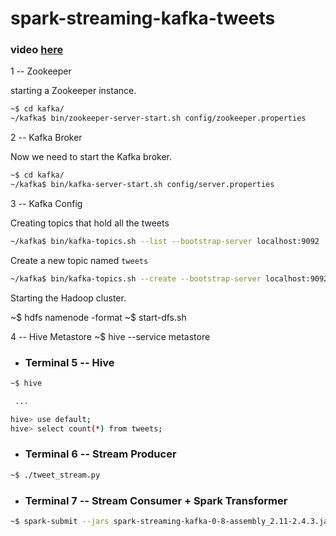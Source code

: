 # spark-streaming-kafka-tweets


### video [here](https://vimeo.com/754404997)


1 -- Zookeeper

starting a Zookeeper instance.

```bash
~$ cd kafka/
~/kafka$ bin/zookeeper-server-start.sh config/zookeeper.properties
```


2 -- Kafka Broker

Now we need to start the Kafka broker.

```bash
~$ cd kafka/
~/kafka$ bin/kafka-server-start.sh config/server.properties
```

3 -- Kafka Config

Creating topics that hold all the tweets 


```bash
~/kafka$ bin/kafka-topics.sh --list --bootstrap-server localhost:9092
```

Create a new topic named `tweets`

```bash
~/kafka$ bin/kafka-topics.sh --create --bootstrap-server localhost:9092 --replication-factor 1 --partitions 1 --topic tweets
```

Starting the Hadoop cluster.

~$ hdfs namenode -format
~$ start-dfs.sh 

4 -- Hive Metastore
~$ hive --service metastore

* ### Terminal 5 -- Hive


```bash
~$ hive

 ...

hive> use default;
hive> select count(*) from tweets;
```

* ### Terminal 6 -- Stream Producer

```bash
~$ ./tweet_stream.py
```

* ### Terminal 7 -- Stream Consumer + Spark Transformer

```bash
~$ spark-submit --jars spark-streaming-kafka-0-8-assembly_2.11-2.4.3.jar transformer.py
```


